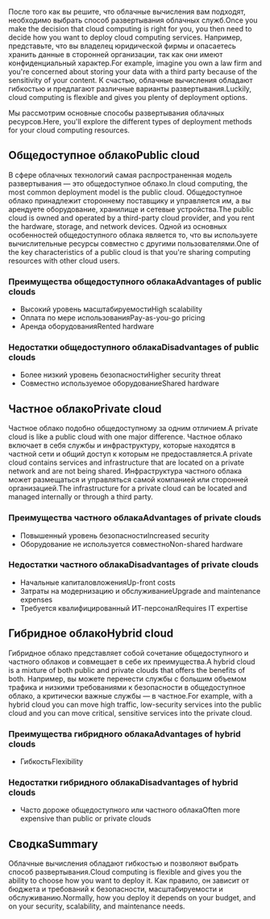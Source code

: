 <span data-ttu-id="aaf1a-101">После того как вы решите, что облачные вычисления вам подходят, необходимо выбрать способ развертывания облачных служб.</span><span class="sxs-lookup"><span data-stu-id="aaf1a-101">Once you make the decision that cloud computing is right for you, you then need to decide how you want to deploy cloud computing services.</span></span> <span data-ttu-id="aaf1a-102">Например, представьте, что вы владелец юридической фирмы и опасаетесь хранить данные в сторонней организации, так как они имеют конфиденциальный характер.</span><span class="sxs-lookup"><span data-stu-id="aaf1a-102">For example, imagine you own a law firm and you're concerned about storing your data with a third party because of the sensitivity of your content.</span></span> <span data-ttu-id="aaf1a-103">К счастью, облачные вычисления обладают гибкостью и предлагают различные варианты развертывания.</span><span class="sxs-lookup"><span data-stu-id="aaf1a-103">Luckily, cloud computing is flexible and gives you plenty of deployment options.</span></span>

<span data-ttu-id="aaf1a-104">Мы рассмотрим основные способы развертывания облачных ресурсов.</span><span class="sxs-lookup"><span data-stu-id="aaf1a-104">Here, you'll explore the different types of deployment methods for your cloud computing resources.</span></span> 

## <a name="public-cloud"></a><span data-ttu-id="aaf1a-105">Общедоступное облако</span><span class="sxs-lookup"><span data-stu-id="aaf1a-105">Public cloud</span></span>

<span data-ttu-id="aaf1a-106">В сфере облачных технологий самая распространенная модель развертывания — это общедоступное облако.</span><span class="sxs-lookup"><span data-stu-id="aaf1a-106">In cloud computing, the most common deployment model is the public cloud.</span></span> <span data-ttu-id="aaf1a-107">Общедоступное облако принадлежит стороннему поставщику и управляется им, а вы арендуете оборудование, хранилище и сетевые устройства.</span><span class="sxs-lookup"><span data-stu-id="aaf1a-107">The public cloud is owned and operated by a third-party cloud provider, and you rent the hardware, storage, and network devices.</span></span> <span data-ttu-id="aaf1a-108">Одной из основных особенностей общедоступного облака является то, что вы используете вычислительные ресурсы совместно с другими пользователями.</span><span class="sxs-lookup"><span data-stu-id="aaf1a-108">One of the key characteristics of a public cloud is that you're sharing computing resources with other cloud users.</span></span>

### <a name="advantages-of-public-clouds"></a><span data-ttu-id="aaf1a-109">Преимущества общедоступного облака</span><span class="sxs-lookup"><span data-stu-id="aaf1a-109">Advantages of public clouds</span></span>
- <span data-ttu-id="aaf1a-110">Высокий уровень масштабируемости</span><span class="sxs-lookup"><span data-stu-id="aaf1a-110">High scalability</span></span>
- <span data-ttu-id="aaf1a-111">Оплата по мере использования</span><span class="sxs-lookup"><span data-stu-id="aaf1a-111">Pay-as-you-go pricing</span></span>
- <span data-ttu-id="aaf1a-112">Аренда оборудования</span><span class="sxs-lookup"><span data-stu-id="aaf1a-112">Rented hardware</span></span>

### <a name="disadvantages-of-public-clouds"></a><span data-ttu-id="aaf1a-113">Недостатки общедоступного облака</span><span class="sxs-lookup"><span data-stu-id="aaf1a-113">Disadvantages of public clouds</span></span>
- <span data-ttu-id="aaf1a-114">Более низкий уровень безопасности</span><span class="sxs-lookup"><span data-stu-id="aaf1a-114">Higher security threat</span></span>
- <span data-ttu-id="aaf1a-115">Совместно используемое оборудование</span><span class="sxs-lookup"><span data-stu-id="aaf1a-115">Shared hardware</span></span>

## <a name="private-cloud"></a><span data-ttu-id="aaf1a-116">Частное облако</span><span class="sxs-lookup"><span data-stu-id="aaf1a-116">Private cloud</span></span>

<span data-ttu-id="aaf1a-117">Частное облако подобно общедоступному за одним отличием.</span><span class="sxs-lookup"><span data-stu-id="aaf1a-117">A private cloud is like a public cloud with one major difference.</span></span> <span data-ttu-id="aaf1a-118">Частное облако включает в себя службы и инфраструктуру, которые находятся в частной сети и общий доступ к которым не предоставляется.</span><span class="sxs-lookup"><span data-stu-id="aaf1a-118">A private cloud contains services and infrastructure that are located on a private network and are not being shared.</span></span> <span data-ttu-id="aaf1a-119">Инфраструктура частного облака может размещаться и управляться самой компанией или сторонней организацией.</span><span class="sxs-lookup"><span data-stu-id="aaf1a-119">The infrastructure for a private cloud can be located and managed internally or through a third party.</span></span>

### <a name="advantages-of-private-clouds"></a><span data-ttu-id="aaf1a-120">Преимущества частного облака</span><span class="sxs-lookup"><span data-stu-id="aaf1a-120">Advantages of private clouds</span></span>
- <span data-ttu-id="aaf1a-121">Повышенный уровень безопасности</span><span class="sxs-lookup"><span data-stu-id="aaf1a-121">Increased security</span></span>
- <span data-ttu-id="aaf1a-122">Оборудование не используется совместно</span><span class="sxs-lookup"><span data-stu-id="aaf1a-122">Non-shared hardware</span></span>

### <a name="disadvantages-of-private-clouds"></a><span data-ttu-id="aaf1a-123">Недостатки частного облака</span><span class="sxs-lookup"><span data-stu-id="aaf1a-123">Disadvantages of private clouds</span></span>
- <span data-ttu-id="aaf1a-124">Начальные капиталовложения</span><span class="sxs-lookup"><span data-stu-id="aaf1a-124">Up-front costs</span></span>
- <span data-ttu-id="aaf1a-125">Затраты на модернизацию и обслуживание</span><span class="sxs-lookup"><span data-stu-id="aaf1a-125">Upgrade and maintenance expenses</span></span>
- <span data-ttu-id="aaf1a-126">Требуется квалифицированный ИТ-персонал</span><span class="sxs-lookup"><span data-stu-id="aaf1a-126">Requires IT expertise</span></span>

## <a name="hybrid-cloud"></a><span data-ttu-id="aaf1a-127">Гибридное облако</span><span class="sxs-lookup"><span data-stu-id="aaf1a-127">Hybrid cloud</span></span>

<span data-ttu-id="aaf1a-128">Гибридное облако представляет собой сочетание общедоступного и частного облаков и совмещает в себе их преимущества.</span><span class="sxs-lookup"><span data-stu-id="aaf1a-128">A hybrid cloud is a mixture of both public and private clouds that offers the benefits of both.</span></span> <span data-ttu-id="aaf1a-129">Например, вы можете перенести службы с большим объемом трафика и низкими требованиями к безопасности в общедоступное облако, а критически важные службы — в частное.</span><span class="sxs-lookup"><span data-stu-id="aaf1a-129">For example, with a hybrid cloud you can move high traffic, low-security services into the public cloud and you can move critical, sensitive services into the private cloud.</span></span> 

### <a name="advantages-of-hybrid-clouds"></a><span data-ttu-id="aaf1a-130">Преимущества гибридного облака</span><span class="sxs-lookup"><span data-stu-id="aaf1a-130">Advantages of hybrid clouds</span></span>
- <span data-ttu-id="aaf1a-131">Гибкость</span><span class="sxs-lookup"><span data-stu-id="aaf1a-131">Flexibility</span></span> 

### <a name="disadvantages-of-hybrid-clouds"></a><span data-ttu-id="aaf1a-132">Недостатки гибридного облака</span><span class="sxs-lookup"><span data-stu-id="aaf1a-132">Disadvantages of hybrid clouds</span></span>
- <span data-ttu-id="aaf1a-133">Часто дороже общедоступного или частного облака</span><span class="sxs-lookup"><span data-stu-id="aaf1a-133">Often more expensive than public or private clouds</span></span>

## <a name="summary"></a><span data-ttu-id="aaf1a-134">Сводка</span><span class="sxs-lookup"><span data-stu-id="aaf1a-134">Summary</span></span>

<span data-ttu-id="aaf1a-135">Облачные вычисления обладают гибкостью и позволяют выбрать способ развертывания.</span><span class="sxs-lookup"><span data-stu-id="aaf1a-135">Cloud computing is flexible and gives you the ability to choose how you want to deploy it.</span></span> <span data-ttu-id="aaf1a-136">Как правило, он зависит от бюджета и требований к безопасности, масштабируемости и обслуживанию.</span><span class="sxs-lookup"><span data-stu-id="aaf1a-136">Normally, how you deploy it depends on your budget, and on your security, scalability, and maintenance needs.</span></span>


